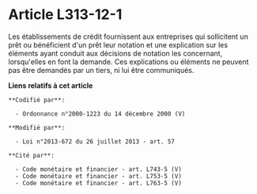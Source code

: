 # Article L313-12-1

Les établissements de crédit fournissent aux entreprises qui sollicitent un prêt ou bénéficient d'un prêt leur notation et
une explication sur les éléments ayant conduit aux décisions de notation les concernant, lorsqu'elles en font la demande. Ces
explications ou éléments ne peuvent pas être demandés par un tiers, ni lui être communiqués.

**Liens relatifs à cet article**

	**Codifié par**:

	  - Ordonnance n°2000-1223 du 14 décembre 2000 (V)

	**Modifié par**:

	  - Loi n°2013-672 du 26 juillet 2013 - art. 57

	**Cité par**:

	  - Code monétaire et financier - art. L743-5 (V)
	  - Code monétaire et financier - art. L753-5 (V)
	  - Code monétaire et financier - art. L763-5 (V)
